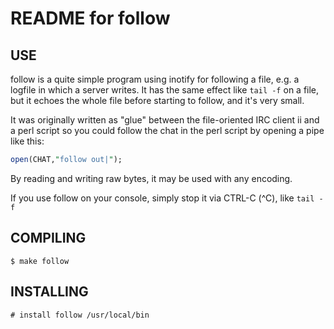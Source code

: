 README for follow
=================

USE
---

follow is a quite simple program using inotify for following a file, e.g. a logfile in which a server writes.
It has the same effect like `tail -f` on a file, but it echoes the whole file before starting to follow, and it's very small.

It was originally written as "glue" between the file-oriented IRC client ii and a perl script so you could follow the chat in the perl script
by opening a pipe like this:

~~~perl
open(CHAT,"follow out|");
~~~

By reading and writing raw bytes, it may be used with any encoding.

If you use follow on your console, simply stop it via CTRL-C (^C), like `tail -f`

COMPILING
---------

    $ make follow

INSTALLING
----------

    # install follow /usr/local/bin
